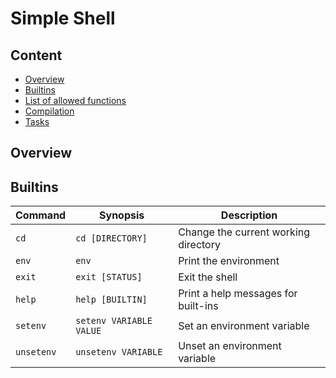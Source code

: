 # Simple Shell

## Content
* [Overview](#Overview)
* [Builtins](#Builtins)
* [List of allowed functions](#List-of-allowed-functions)
* [Compilation](#Compilation)
* [Tasks](#Tasks)

## Overview


## Builtins
| Command | Synopsis | Description |
| ------- | -------- | ----------- |
| `cd` | `cd [DIRECTORY]` | Change the current working directory |
| `env` | `env` | Print the environment |
| `exit` | `exit [STATUS]` | Exit the shell |
| `help` | `help [BUILTIN]` | Print a help messages for built-ins | 
| `setenv` | `setenv VARIABLE VALUE` | Set an environment variable |
| `unsetenv` | `unsetenv VARIABLE` | Unset an environment variable |

## 
